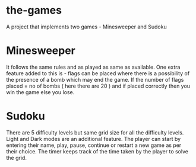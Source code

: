 # the-games

A project that implements two games - Minesweeper and Sudoku

# Minesweeper

It follows the same rules and as played as same as available. One extra feature added to this is - flags can be placed where there is a possibility of the presence of a bomb which may end the game.
If the number of flags placed = no of bombs ( here there are 20 ) and if placed correctly then you win the game else you lose.

# Sudoku

There are 5 difficulty levels but same grid size for all the difficulty levels. Light and Dark modes are an additional feature. The player can start by entering their name, play, pause, continue or restart a new game as per their choice. The timer keeps track of the time taken by the player to solve the grid.

